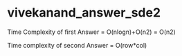 # vivekanand_answer_sde2

Time Complexity of first Answer = O(nlogn)+O(n2) = O(n2)

Time complexity of second Answer = O(row*col)

